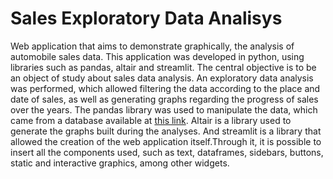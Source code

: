# Sales Exploratory Data Analisys

Web application that aims to demonstrate graphically, the analysis of automobile sales data. This application was developed in python, using libraries such as pandas, altair and streamlit. The central objective is to be an object of study about sales data analysis. An exploratory data analysis was performed, which allowed filtering the data according to the place and date of sales, as well as generating graphs regarding the progress  of sales over the years. The pandas library was used to manipulate the data, which came from a database available at [this link](https://www.kaggle.com/kyanyoga/sample-sales-data?select=sales_data_sample.csv). Altair is a library used to generate the graphs built during the analyses. And streamlit is a library that allowed the creation of the web application itself.Through it, it is possible to insert all the components used, such as text, dataframes, sidebars, buttons, static and interactive graphics, among other widgets.

